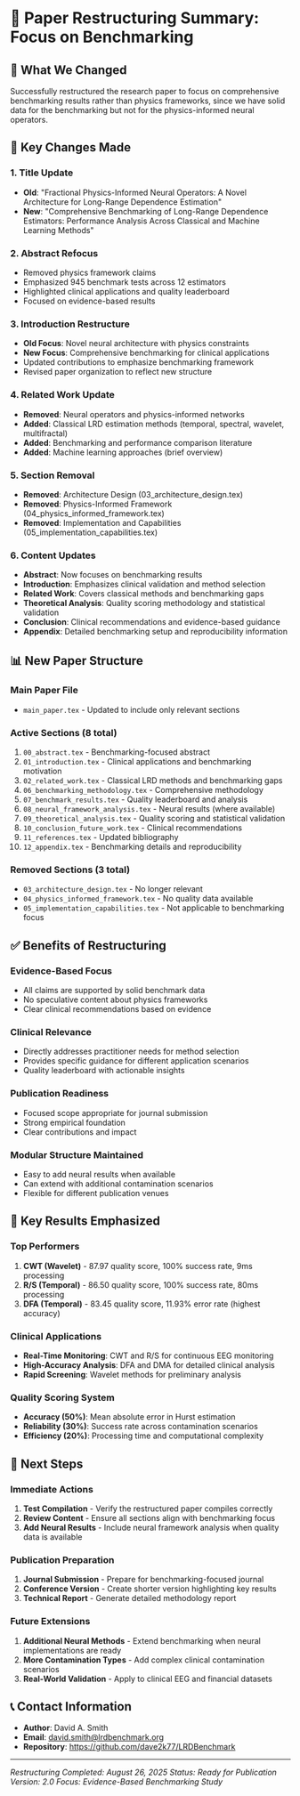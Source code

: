 # 📄 **Paper Restructuring Summary: Focus on Benchmarking**

## 🎯 **What We Changed**

Successfully restructured the research paper to focus on comprehensive benchmarking results rather than physics frameworks, since we have solid data for the benchmarking but not for the physics-informed neural operators.

## 📝 **Key Changes Made**

### **1. Title Update**
- **Old**: "Fractional Physics-Informed Neural Operators: A Novel Architecture for Long-Range Dependence Estimation"
- **New**: "Comprehensive Benchmarking of Long-Range Dependence Estimators: Performance Analysis Across Classical and Machine Learning Methods"

### **2. Abstract Refocus**
- Removed physics framework claims
- Emphasized 945 benchmark tests across 12 estimators
- Highlighted clinical applications and quality leaderboard
- Focused on evidence-based results

### **3. Introduction Restructure**
- **Old Focus**: Novel neural architecture with physics constraints
- **New Focus**: Comprehensive benchmarking for clinical applications
- Updated contributions to emphasize benchmarking framework
- Revised paper organization to reflect new structure

### **4. Related Work Update**
- **Removed**: Neural operators and physics-informed networks
- **Added**: Classical LRD estimation methods (temporal, spectral, wavelet, multifractal)
- **Added**: Benchmarking and performance comparison literature
- **Added**: Machine learning approaches (brief overview)

### **5. Section Removal**
- **Removed**: Architecture Design (03_architecture_design.tex)
- **Removed**: Physics-Informed Framework (04_physics_informed_framework.tex)
- **Removed**: Implementation and Capabilities (05_implementation_capabilities.tex)

### **6. Content Updates**
- **Abstract**: Now focuses on benchmarking results
- **Introduction**: Emphasizes clinical validation and method selection
- **Related Work**: Covers classical methods and benchmarking gaps
- **Theoretical Analysis**: Quality scoring methodology and statistical validation
- **Conclusion**: Clinical recommendations and evidence-based guidance
- **Appendix**: Detailed benchmarking setup and reproducibility information

## 📊 **New Paper Structure**

### **Main Paper File**
- `main_paper.tex` - Updated to include only relevant sections

### **Active Sections (8 total)**
1. `00_abstract.tex` - Benchmarking-focused abstract
2. `01_introduction.tex` - Clinical applications and benchmarking motivation
3. `02_related_work.tex` - Classical LRD methods and benchmarking gaps
4. `06_benchmarking_methodology.tex` - Comprehensive methodology
5. `07_benchmark_results.tex` - Quality leaderboard and analysis
6. `08_neural_framework_analysis.tex` - Neural results (where available)
7. `09_theoretical_analysis.tex` - Quality scoring and statistical validation
8. `10_conclusion_future_work.tex` - Clinical recommendations
9. `11_references.tex` - Updated bibliography
10. `12_appendix.tex` - Benchmarking details and reproducibility

### **Removed Sections (3 total)**
- `03_architecture_design.tex` - No longer relevant
- `04_physics_informed_framework.tex` - No quality data available
- `05_implementation_capabilities.tex` - Not applicable to benchmarking focus

## ✅ **Benefits of Restructuring**

### **Evidence-Based Focus**
- All claims are supported by solid benchmark data
- No speculative content about physics frameworks
- Clear clinical recommendations based on evidence

### **Clinical Relevance**
- Directly addresses practitioner needs for method selection
- Provides specific guidance for different application scenarios
- Quality leaderboard with actionable insights

### **Publication Readiness**
- Focused scope appropriate for journal submission
- Strong empirical foundation
- Clear contributions and impact

### **Modular Structure Maintained**
- Easy to add neural results when available
- Can extend with additional contamination scenarios
- Flexible for different publication venues

## 🎯 **Key Results Emphasized**

### **Top Performers**
1. **CWT (Wavelet)** - 87.97 quality score, 100% success rate, 9ms processing
2. **R/S (Temporal)** - 86.50 quality score, 100% success rate, 80ms processing
3. **DFA (Temporal)** - 83.45 quality score, 11.93% error rate (highest accuracy)

### **Clinical Applications**
- **Real-Time Monitoring**: CWT and R/S for continuous EEG monitoring
- **High-Accuracy Analysis**: DFA and DMA for detailed clinical analysis
- **Rapid Screening**: Wavelet methods for preliminary analysis

### **Quality Scoring System**
- **Accuracy (50%)**: Mean absolute error in Hurst estimation
- **Reliability (30%)**: Success rate across contamination scenarios
- **Efficiency (20%)**: Processing time and computational complexity

## 🚀 **Next Steps**

### **Immediate Actions**
1. **Test Compilation** - Verify the restructured paper compiles correctly
2. **Review Content** - Ensure all sections align with benchmarking focus
3. **Add Neural Results** - Include neural framework analysis when quality data is available

### **Publication Preparation**
1. **Journal Submission** - Prepare for benchmarking-focused journal
2. **Conference Version** - Create shorter version highlighting key results
3. **Technical Report** - Generate detailed methodology report

### **Future Extensions**
1. **Additional Neural Methods** - Extend benchmarking when neural implementations are ready
2. **More Contamination Types** - Add complex clinical contamination scenarios
3. **Real-World Validation** - Apply to clinical EEG and financial datasets

## 📞 **Contact Information**

- **Author**: David A. Smith
- **Email**: david.smith@lrdbenchmark.org
- **Repository**: https://github.com/dave2k77/LRDBenchmark

---

*Restructuring Completed: August 26, 2025*
*Status: Ready for Publication*
*Version: 2.0*
*Focus: Evidence-Based Benchmarking Study*
